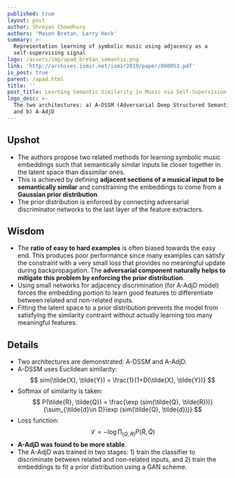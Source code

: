 ```yaml
---
published: true
layout: post
author: Shreyan Chowdhury
authors: 'Mason Bretan, Larry Heck'
summary: >-
  Representation learning of symbolic music using adjacency as a
  self-supervising signal
logo: /assets/img/apad_bretan_semantic.png
link: 'http://archives.ismir.net/ismir2019/paper/000053.pdf'
is_post: true
parent: /apad.html
title: ''
post_title: Learning Semantic Similarity in Music via Self-Supervision
logo_desc: >-
  The two architectures: a) A-DSSM (Adversarial Deep Structured Semantic Model)
  and b) A-AdjD
---
```

## Upshot
- The authors propose two related methods for learning symbolic music embeddings such that semantically similar inputs lie closer together in the latent space than dissimilar ones.
- This is achieved by defining **adjacent sections of a musical input to be semantically similar** and constraining the embeddings to come from a **Gaussian prior distribution**.
- The prior distribution is enforced by connecting adversarial discriminator networks to the last layer of the feature extractors. 

## Wisdom
- The **ratio of easy to hard examples** is often biased towards the easy end. This produces poor performance since many examples can satisfy the constraint with a very small loss that provides no meaningful update during backpropagation. The **adversarial component naturally helps to mitigate this problem by enforcing the prior distribution**.
- Using small networks for adjacency discrimination (for A-AdjD model) forces the embedding portion to learn good features to differentiate between related and non-related inputs.
- Fitting the latent space to a prior distribution prevents the model from satisfying the similarity contraint without actually learning too many meaningful features.

## Details
- Two architectures are demonstrated: A-DSSM and A-AdjD.
- A-DSSM uses Euclidean similarity:
$$
sim(\tilde{X}, \tilde{Y}) = \frac{1}{1+D(\tilde{X}, \tilde{Y})}
$$
- Softmax of similarity is taken:
$$
P(\tilde{R}, \tilde{Q}) = \frac{\exp (sim(\tilde{Q}, \tilde{R}))}{\sum_{\tilde{d}\in D}\exp (sim(\tilde{Q}, \tilde{d}))}
$$
- Loss function:
$$
\mathcal{L} = - \log \prod_(Q,R) P(\tilde{R}, \tilde{Q})
$$
- **A-AdjD was found to be more stable**.
- The A-AdjD was trained in two stages: 1) train the classifier to discriminate between related and non-related inputs, and 2) train the embeddings to fit a prior distribution using a GAN scheme.
